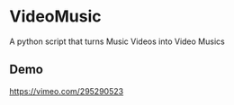 # VideoMusic
A python script that turns Music Videos into Video Musics

## Demo
https://vimeo.com/295290523
